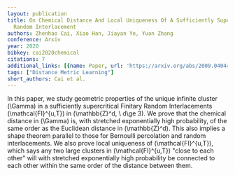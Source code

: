 ```yaml
---
layout: publication
title: On Chemical Distance And Local Uniqueness Of A Sufficiently Supercritical Finitary
  Random Interlacement
authors: Zhenhao Cai, Xiao Han, Jiayan Ye, Yuan Zhang
conference: Arxiv
year: 2020
bibkey: cai2020chemical
citations: 7
additional_links: [{name: Paper, url: 'https://arxiv.org/abs/2009.04044'}]
tags: ["Distance Metric Learning"]
short_authors: Cai et al.
---
```

In this paper, we study geometric properties of the unique infinite cluster
\(\Gamma\) in a sufficiently supercritical Finitary Random Interlacements
\(\mathcal\{FI\}^\{u,T\}\) in \(\mathbb\{Z\}^d, \ d\ge 3\). We prove that the chemical
distance in \(\Gamma\) is, with stretched exponentially high probability, of the
same order as the Euclidean distance in \(\mathbb\{Z\}^d\). This also implies a
shape theorem parallel to those for Bernoulli percolation and random
interlacements. We also prove local uniqueness of \(\mathcal\{FI\}^\{u,T\}\), which
says any two large clusters in \(\mathcal\{FI\}^\{u,T\}\) "close to each other" will
with stretched exponentially high probability be connected to each other within
the same order of the distance between them.